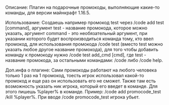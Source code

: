 
Описание: Плагин на подарочные промокоды, выполняющие какие-то команды, для версии майнкрафт 1.16.5.

Использование: Создаешь например промокод test через /code add test [command], аргумент test - название промокода, которое можно указать, аргумент command - это необязательный аргумент, при указании которого будет воспроизводиться команда тому, кто ввел промокод, для использования промокода /code test (вместо test можно указать любое другое название промокода), для того чтобы добавить команду к промокоду нужно /code test add_cmd [cmd], где test - название промокода, за остальными командами: /code либо /code help.

Доп.инфа о плагине: Сами промокоды работают на любого человека только 1 раз на 1 промокод, тоесть игрок использовал какой-то промокод и еще раз он использовать его не сможет.  Также там есть возможность указать ник игрока, который его введет в команде. Для этого пишешь %player% в команде. Пример: /code add promocode_test /kill %player%. При вводе /code promocode_test игрока убьет.
